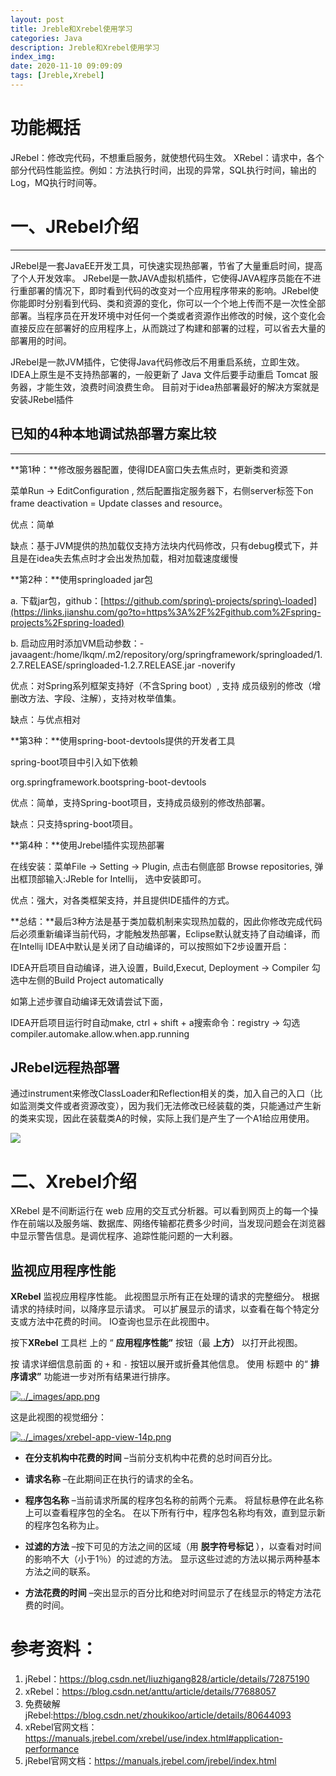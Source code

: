 ```yaml
---
layout: post
title: Jreble和Xrebel使用学习
categories: Java
description: Jreble和Xrebel使用学习
index_img: 
date: 2020-11-10 09:09:09
tags: [Jreble,Xrebel]
---
```

# 功能概括

JRebel：修改完代码，不想重启服务，就使想代码生效。
XRebel：请求中，各个部分代码性能监控。例如：方法执行时间，出现的异常，SQL执行时间，输出的Log，MQ执行时间等。

# 一、JRebel介绍

---

JRebel是一套JavaEE开发工具，可快速实现热部署，节省了大量重启时间，提高了个人开发效率。
JRebel是一款JAVA虚拟机插件，它使得JAVA程序员能在不进行重部署的情况下，即时看到代码的改变对一个应用程序带来的影响。JRebel使你能即时分别看到代码、类和资源的变化，你可以一个个地上传而不是一次性全部部署。当程序员在开发环境中对任何一个类或者资源作出修改的时候，这个变化会直接反应在部署好的应用程序上，从而跳过了构建和部署的过程，可以省去大量的部署用的时间。

JRebel是一款JVM插件，它使得Java代码修改后不用重启系统，立即生效。
IDEA上原生是不支持热部署的，一般更新了 Java 文件后要手动重启 Tomcat 服务器，才能生效，浪费时间浪费生命。
目前对于idea热部署最好的解决方案就是安装JRebel插件

## 已知的4种本地调试热部署方案比较

---

**第1种：**修改服务器配置，使得IDEA窗口失去焦点时，更新类和资源

菜单Run \-> EditConfiguration , 然后配置指定服务器下，右侧server标签下on frame deactivation = Update classes and resource。

优点：简单

缺点：基于JVM提供的热加载仅支持方法块内代码修改，只有debug模式下，并且是在idea失去焦点时才会出发热加载，相对加载速度缓慢

**第2种：**使用springloaded jar包

a. 下载jar包，github：[https://github.com/spring\-projects/spring\-loaded](https://links.jianshu.com/go?to=https%3A%2F%2Fgithub.com%2Fspring-projects%2Fspring-loaded)

b. 启动应用时添加VM启动参数：\-javaagent:/home/lkqm/.m2/repository/org/springframework/springloaded/1.2.7.RELEASE/springloaded\-1.2.7.RELEASE.jar \-noverify

优点：对Spring系列框架支持好（不含Spring boot）, 支持 成员级别的修改（增删改方法、字段、注解），支持对枚举值集。

缺点：与优点相对

**第3种：**使用spring\-boot\-devtools提供的开发者工具

spring\-boot项目中引入如下依赖

org.springframework.bootspring\-boot\-devtools

优点：简单，支持Spring\-boot项目，支持成员级别的修改热部署。

缺点：只支持spring\-boot项目。

**第4种：**使用Jrebel插件实现热部署

在线安装：菜单File \-> Setting \-> Plugin, 点击右侧底部 Browse repositories, 弹出框顶部输入:JReble for Intellij， 选中安装即可。

优点：强大，对各类框架支持，并且提供IDE插件的方式。

**总结：**最后3种方法是基于类加载机制来实现热加载的，因此你修改完成代码后必须重新编译当前代码，才能触发热部署，Eclipse默认就支持了自动编译，而在Intellij IDEA中默认是关闭了自动编译的，可以按照如下2步设置开启：

IDEA开启项目自动编译，进入设置，Build,Execut, Deployment \-> Compiler 勾选中左侧的Build Project automatically

如第上述步骤自动编译无效请尝试下面，

IDEA开启项目运行时自动make, ctrl + shift + a搜索命令：registry \-> 勾选compiler.automake.allow.when.app.running

## JRebel远程热部署

通过instrument来修改ClassLoader和Reflection相关的类，加入自己的入口（比如监测类文件或者资源改变），因为我们无法修改已经装载的类，只能通过产生新的类来实现，因此在装载类A的时候，实际上我们是产生了一个A1给应用使用。

![](https://upload-images.jianshu.io/upload_images/2331003-cfaf89a8b236dbc9.png?imageMogr2/auto-orient/strip|imageView2/2/w/550/format/webp)

# 二、Xrebel介绍

XRebel 是不间断运行在 web 应用的交互式分析器。可以看到网页上的每一个操作在前端以及服务端、数据库、网络传输都花费多少时间，当发现问题会在浏览器中显示警告信息。是调优程序、追踪性能问题的一大利器。

## 监视应用程序性能

**XRebel** 监视应用程序性能。 此视图显示所有正在处理的请求的完整细分。 根据请求的持续时间，以降序显示请求。 可以扩展显示的请求，以查看在每个特定分支或方法中花费的时间。 IO查询也显示在此视图中。

按下**XRebel** 工具栏 上的 “ **应用程序性能”** 按钮（最 **上方）** 以打开此视图。

按 请求详细信息前面 的 `+` 和 `-` 按钮以展开或折叠其他信息。 使用 标题中 的“ **排序请求”** 功能进一步对所有结果进行排序。

[![../_images/app.png](https://manuals.jrebel.com/xrebel/_images/app.png)](https://manuals.jrebel.com/xrebel/_images/app.png)

这是此视图的视觉细分：

[![../_images/xrebel-app-view-14p.png](https://manuals.jrebel.com/xrebel/_images/xrebel-app-view-14p.png)](https://manuals.jrebel.com/xrebel/_images/xrebel-app-view-14p.png)

*   **在分支机构中花费的时间** –当前分支机构中花费的总时间百分比。

*   **请求名称** –在此期间正在执行的请求的全名。

*   **程序包名称** –当前请求所属的程序包名称的前两个元素。 将鼠标悬停在此名称上可以查看程序包的全名。 在以下所有行中，程序包名称均有效，直到显示新的程序包名称为止。

*   **过滤的方法** –按下可见的方法之间的区域（用 **脱字符号标记** ），以查看对时间的影响不大（小于1％）的过滤的方法。 显示这些过滤的方法以揭示两种基本方法之间的联系。

*   **方法花费的时间** –突出显示的百分比和绝对时间显示了在线显示的特定方法花费的时间。

# 参考资料：
1. jRebel：https://blog.csdn.net/liuzhigang828/article/details/72875190
2. xRebel：https://blog.csdn.net/anttu/article/details/77688057
3. 免费破解jRebel:https://blog.csdn.net/zhoukikoo/article/details/80644093
4. xRebel官网文档：https://manuals.jrebel.com/xrebel/use/index.html#application-performance
5. jRebel官网文档：https://manuals.jrebel.com/jrebel/index.html